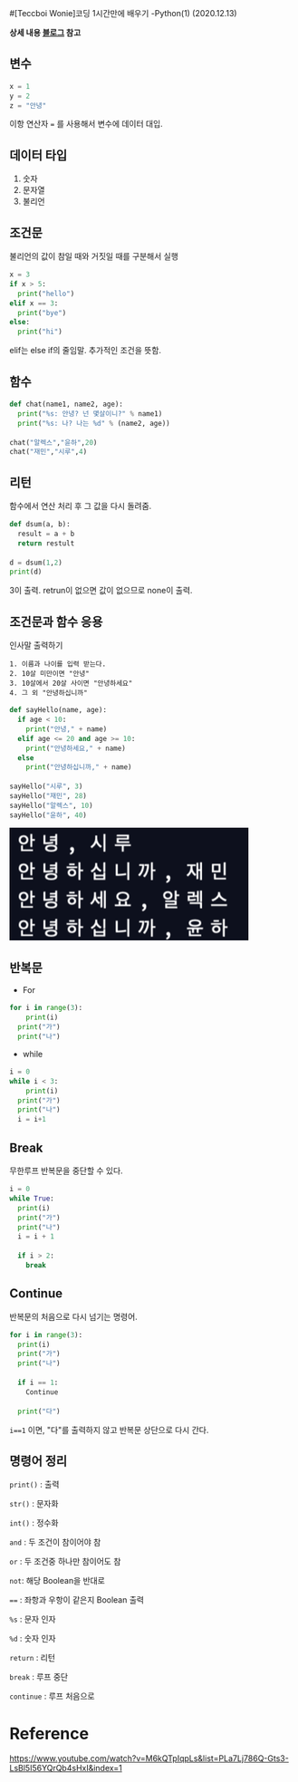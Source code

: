 #[Teccboi Wonie]코딩 1시간만에 배우기 -Python(1) (2020.12.13)



**상세 내용 [블로그](https://greedysiru.tistory.com/23) 참고**



## 변수

```python
x = 1
y = 2
z = "안녕"
```

이항 연산자 `=`  를 사용해서 변수에 데이터 대입.



## 데이터 타입

1. 숫자
2. 문자열
3. 불리언



## 조건문

불리언의 값이 참일 때와 거짓일 때를 구분해서 실행

```python
x = 3
if x > 5:
  print("hello")
elif x == 3:
  print("bye")
else:
  print("hi")
```

elif는 else if의 줄임말. 추가적인 조건을 뜻함.



## 함수

```python
def chat(name1, name2, age):
  print("%s: 안녕? 넌 몇살이니?" % name1)
  print("%s: 나? 나는 %d" % (name2, age))
  
chat("알렉스","윤하",20)
chat("재민","시루",4)
```



## 리턴

함수에서 연산 처리 후 그 값을 다시 돌려줌.

```python
def dsum(a, b):
  result = a + b
  return restult

d = dsum(1,2)
print(d)
```

3이 출력. retrun이 없으면 값이 없으므로 none이 출력.



## 조건문과 함수 응용

인사말 출력하기

	1. 이름과 나이를 입력 받는다.
 	2. 10살 미만이면 "안녕"
 	3. 10살에서 20살 사이면 "안녕하세요"
 	4. 그 외 "안녕하십니까"

```python
def sayHello(name, age):
  if age < 10:
    print("안녕," + name)
  elif age <= 20 and age >= 10:
    print("안녕하세요," + name)
  else
  	print("안녕하십니까," + name)
    
sayHello("시루", 3)
sayHello("재민", 28)
sayHello("알렉스", 10)
sayHello("윤하", 40)
```

![인사말](/ETC/images/Python1-1.png)



## 반복문

* For

```python
for i in range(3):
	print(i)
  print("가")
  print("나")
```



* while

```python
i = 0
while i < 3:
	print(i)
  print("가")
  print("나")
  i = i+1
```



## Break

무한루프 반복문을 중단할 수 있다.

```python
i = 0
while True:
  print(i)
  print("가")
  print("나")
  i = i + 1
  
  if i > 2:
    break
```



## Continue

반복문의 처음으로 다시 넘기는 명령어.

```python
for i in range(3):
  print(i)
  print("가")
  print("나")
  
  if i == 1:
    Continue
    
  print("다") 
```

`i==1` 이면, "다"를 출력하지 않고 반복문 상단으로 다시 간다.



## 명령어 정리

`print()` : 출력

`str()` : 문자화

`int()` :  정수화

`and` : 두 조건이 참이어야 참

`or` : 두 조건중 하나만 참이어도 참

`not`: 해당 Boolean을 반대로

`==` : 좌항과 우항이 같은지 Boolean 출력

`%s` : 문자 인자

`%d` : 숫자 인자

`return` : 리턴

`break` : 루프 중단

`continue` : 루프 처음으로



# Reference

https://www.youtube.com/watch?v=M6kQTpIqpLs&list=PLa7Lj786Q-Gts3-LsBl5I56YQrQb4sHxI&index=1

